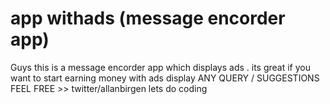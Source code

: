 # app withads (message encorder app)
Guys this is a message encorder app which displays ads . its great if you want to start earning money with ads display
ANY QUERY / SUGGESTIONS FEEL FREE >> twitter/allanbirgen lets do coding 
